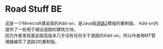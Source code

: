 # Road Stuff BE
这是一个Minecraft基岩版的Add-on，是Java版[道路2](https://www.mcmod.cn/class/1418.html)模组的重制版。
Add-on内提供了一些用于铺设道路的建筑方块。  
因为作者发现基岩版高版本几乎没有任何关于道路的Add-on，所以作者用MT管理器编写了道路2的重制版。

